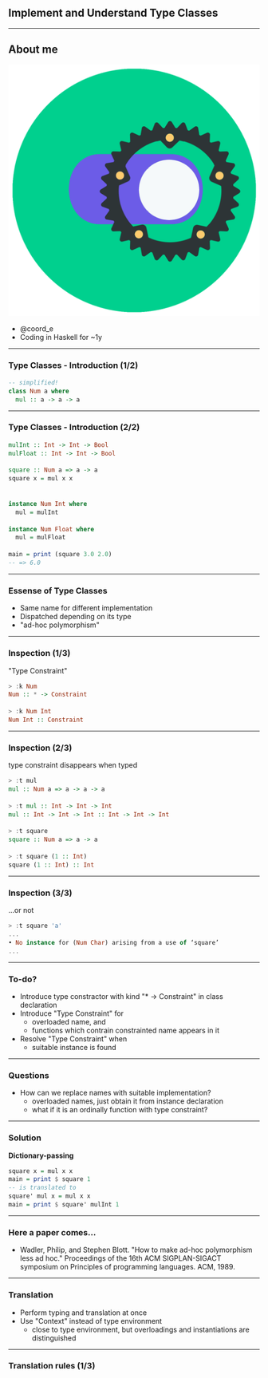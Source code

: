 ## Implement and Understand Type Classes

---

## About me

![icon](icon.png)

- @coord_e
- Coding in Haskell for ~1y

---

### Type Classes - Introduction (1/2)

```haskell
-- simplified!
class Num a where
  mul :: a -> a -> a
```

---

### Type Classes - Introduction (2/2)

```haskell
mulInt :: Int -> Int -> Bool
mulFloat :: Int -> Int -> Bool

square :: Num a => a -> a
square x = mul x x


instance Num Int where
  mul = mulInt

instance Num Float where
  mul = mulFloat
  
main = print (square 3.0 2.0)
-- => 6.0
```

---

### Essense of Type Classes

- Same name for different implementation
- Dispatched depending on its type
- "ad-hoc polymorphism"

---

### Inspection (1/3)

"Type Constraint"

```haskell
> :k Num
Num :: * -> Constraint

> :k Num Int
Num Int :: Constraint
```

---

### Inspection (2/3)

type constraint disappears when typed

```haskell
> :t mul
mul :: Num a => a -> a -> a

> :t mul :: Int -> Int -> Int
mul :: Int -> Int -> Int :: Int -> Int -> Int

> :t square
square :: Num a => a -> a

> :t square (1 :: Int)
square (1 :: Int) :: Int
```

---

### Inspection (3/3)

...or not

```haskell
> :t square 'a'
...
• No instance for (Num Char) arising from a use of ‘square’
...
```

---

### To-do?

- Introduce type constractor with kind "* -> Constraint" in class declaration
- Introduce "Type Constraint" for
  * overloaded name, and
  * functions which contrain constrainted name appears in it
- Resolve "Type Constraint" when
  * suitable instance is found

---

### Questions

- How can we replace names with suitable implementation?
  * overloaded names, just obtain it from instance declaration
  * what if it is an ordinally function with type constraint?
  
---

### Solution

**Dictionary-passing**

```haskell
square x = mul x x
main = print $ square 1
-- is translated to
square' mul x = mul x x
main = print $ square' mulInt 1
```

---

### Here a paper comes...

- Wadler, Philip, and Stephen Blott. "How to make ad-hoc polymorphism less ad hoc." Proceedings of the 16th ACM SIGPLAN-SIGACT symposium on Principles of programming languages. ACM, 1989.

---

### Translation

- Perform typing and translation at once
- Use "Context" instead of type environment
  * close to type environment, but overloadings and instantiations are distinguished

---

### Translation rules (1/3)
